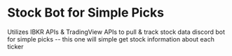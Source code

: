 # Stock Bot for Simple Picks 
Utilizes IBKR APIs & TradingView APIs to pull & track stock data 
discord bot for simple picks -- this one will simple get stock information about each ticker 
